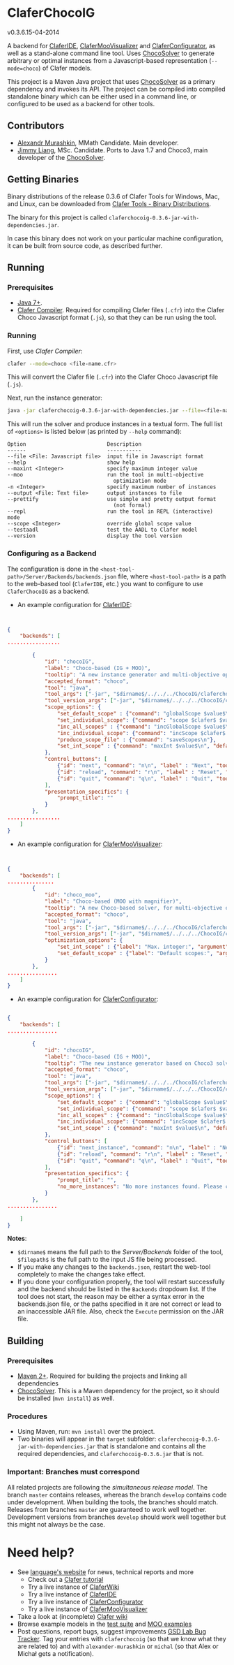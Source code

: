 ClaferChocoIG
===========

v0.3.6.15-04-2014

A backend for [ClaferIDE](https://github.com/gsdlab/ClaferIDE), [ClaferMooVisualizer](https://github.com/gsdlab/ClaferMooVisalizer) and [ClaferConfigurator](https://github.com/gsdlab/ClaferConfigurator), as well as a stand-alone command line tool. Uses [ChocoSolver](https://github.com/gsdlab/chocosolver) to generate arbitrary or optimal instances from a Javascript-based representation (`--mode=choco`) of Clafer models.

This project is a Maven Java project that uses [ChocoSolver](https://github.com/gsdlab/chocosolver) as a primary dependency and invokes its API. The project can be compiled into compiled standalone binary which can be either used in a command line, or configured to be used as a backend for other tools.

Contributors
------------

* [Alexandr Murashkin](http://gsd.uwaterloo.ca/amurashk), MMath Candidate. Main developer.
* [Jimmy Liang](http://gsd.uwaterloo.ca/jliang), MSc. Candidate. Ports to Java 1.7 and Choco3, main developer of the [ChocoSolver](https://github.com/gsdlab/chocosolver).

Getting Binaries
--------------------

Binary distributions of the release 0.3.6 of Clafer Tools for Windows, Mac, and Linux, 
can be downloaded from [Clafer Tools - Binary Distributions](http://http://gsd.uwaterloo.ca/clafer-tools-binary-distributions). 

The binary for this project is called `claferchocoig-0.3.6-jar-with-dependencies.jar`.

In case this binary does not work on your particular machine configuration, it can be built from source code, as described further.

Running
-------------

### Prerequisites

* [Java 7+](http://www.oracle.com/technetwork/java/javase/downloads/index.html).
* [Clafer Compiler](https://github.com/gsdlab/clafer). Required for compiling Clafer files (`.cfr`) into the Clafer Choco Javascript format (`.js`), so that they can be run using the tool.
 
### Running

First, use *Clafer Compiler*:

```sh
clafer --mode=choco <file-name.cfr>
```

This will convert the Clafer file (`.cfr`) into the Clafer Choco Javascript file (`.js`). 

Next, run the instance generator:

```sh
java -jar claferchocoig-0.3.6-jar-with-dependencies.jar --file=<file-name.js> <options>
```

This will run the solver and produce instances in a textual form. The full list of `<options>` is listed below (as printed by `--help` command):

```
Option                          Description                            
------                          -----------                            
--file <File: Javascript file>  input file in Javascript format        
--help                          show help                              
--maxint <Integer>              specify maximum integer value          
--moo                           run the tool in multi-objective        
                                  optimization mode                    
-n <Integer>                    specify maximum number of instances    
--output <File: Text file>      output instances to file               
--prettify                      use simple and pretty output format    
                                  (not formal)                         
--repl                          run the tool in REPL (interactive) mode
--scope <Integer>               override global scope value            
--testaadl                      test the AADL to Clafer model          
--version                       display the tool version               

```

### Configuring as a Backend

The configuration is done in the `<host-tool-path>/Server/Backends/backends.json` file, where `<host-tool-path>` is a path to the web-based tool (`ClaferIDE`, etc.) you want to configure to use `ClaferChocoIG` as a backend.

* An example configuration for [ClaferIDE](https://github.com/gsdlab/ClaferIDE):

```json


{
    "backends": [
.................

        {
            "id": "chocoIG", 
            "label": "Choco-based (IG + MOO)",
            "tooltip": "A new instance generator and multi-objective optimizer based on Choco3 solver library",
            "accepted_format": "choco",             
            "tool": "java",
            "tool_args": ["-jar", "$dirname$/../../../ChocoIG/claferchocoig-0.3.6-jar-with-dependencies.jar", "--file=$filepath$", "--repl", "--prettify"],            
            "tool_version_args": ["-jar", "$dirname$/../../../ChocoIG/claferchocoig-0.3.6-jar-with-dependencies.jar", "--version"],
            "scope_options": {
                "set_default_scope" : {"command": "globalScope $value$\n"}, 
                "set_individual_scope": {"command": "scope $clafer$ $value$\n"}, 
                "inc_all_scopes" : {"command": "incGlobalScope $value$\n"},
                "inc_individual_scope": {"command": "incScope $clafer$ $value$\n"},
                "produce_scope_file" : {"command": "saveScopes\n"},
                "set_int_scope" : {"command": "maxInt $value$\n", "default_value": 127}
            },
            "control_buttons": [
                {"id": "next", "command": "n\n", "label" : "Next", "tooltip": "Next Instance"}, 
                {"id": "reload", "command": "r\n", "label" : "Reset", "tooltip": "Reset instance generation, applied scopes and other settings"}, 
                {"id": "quit", "command": "q\n", "label" : "Quit", "tooltip": "Exit the IG safely"}
            ],
            "presentation_specifics": {
                "prompt_title": ""
            }            
        },
.................
    ]   
}

```

* An example configuration for [ClaferMooVisualizer](https://github.com/gsdlab/ClaferMooVisualizer):

```json


{
    "backends": [
...............
        {
            "id": "choco_moo", 
            "label": "Choco-based (MOO with magnifier)",
            "tooltip": "A new Choco-based solver, for multi-objective optimization",
            "accepted_format": "choco",               
            "tool": "java",
            "tool_args": ["-jar", "$dirname$/../../../ChocoIG/claferchocoig-0.3.6-jar-with-dependencies.jar", "--file=$filepath$", "--moo"],
            "tool_version_args": ["-jar", "$dirname$/../../../ChocoIG/claferchocoig-0.3.6-jar-with-dependencies.jar", "--version"],
            "optimization_options": {
                "set_int_scope" : {"label": "Max. integer:", "argument": "--maxint=$value$", "default_value": 127},
                "set_default_scope" : {"label": "Default scopes:", "argument": "--scope=$value$", "default_value": 25}
            }
        },
................
    ]   
}
```

* An example configuration for [ClaferConfigurator](https://github.com/gsdlab/ClaferConfigurator):

```json

{
    "backends": [
................

        {
            "id": "chocoIG", 
            "label": "Choco-based (IG + MOO)",
            "tooltip": "The new instance generator based on Choco3 solver library",
            "accepted_format": "choco",             
            "tool": "java",
            "tool_args": ["-jar", "$dirname$/../../../ChocoIG/claferchocoig-0.3.6-jar-with-dependencies.jar", "--file=$filepath$", "--repl"],            
            "tool_version_args": ["-jar", "$dirname$/../../../ChocoIG/claferchocoig-0.3.6-jar-with-dependencies.jar", "--version"],
            "scope_options": {
                "set_default_scope" : {"command": "globalScope $value$\n"}, 
                "set_individual_scope": {"command": "scope $clafer$ $value$\n"}, 
                "inc_all_scopes" : {"command": "incGlobalScope $value$\n"},
                "inc_individual_scope": {"command": "incScope $clafer$ $value$\n"},
                "set_int_scope" : {"command": "maxInt $value$\n", "default_value": 127}
            },
            "control_buttons": [
                {"id": "next_instance", "command": "n\n", "label" : "Next", "tooltip": "Next Instance"}, 
                {"id": "reload", "command": "r\n", "label" : "Reset", "tooltip": "Reset instance generation, applied scopes and other settings"}, 
                {"id": "quit", "command": "q\n", "label" : "Quit", "tooltip": "Exit the IG safely"}
            ],
            "presentation_specifics": {
                "prompt_title": "",
                "no_more_instances": "No more instances found. Please consider increasing scopes"
            }            
        },
................

    ]   
}

```

**Notes**:

* `$dirname$` means the full path to the *Server/Backends* folder of the tool, `$filepath$` is the full path to the input JS file being processed.
* If you make any changes to the `backends.json`, restart the web-tool completely to make the changes take effect.
* If you done your configuration properly, the tool will restart successfully and the backend should be listed in the `Backends` dropdown list. If the tool does not start, the reason may be either a syntax error in the backends.json file, or the paths specified in it are not correct or lead to an inaccessible JAR file. Also, check the `Execute` permission on the JAR file.

Building
--------

### Prerequisites

* [Maven 2+](http://maven.apache.org/download.cgi). Required for building the projects and linking all dependencies
* [ChocoSolver](https://github.com/gsdlab/chocosolver). This is a Maven dependency for the project, so it should be installed (`mvn install`) as well.

### Procedures

* Using Maven, run: `mvn install` over the project.
* Two binaries will appear in the `target` subfolder: `claferchocoig-0.3.6-jar-with-dependencies.jar` that is standalone and contains all the required dependencies, and `claferchocoig-0.3.6.jar` that is not.

### Important: Branches must correspond

All related projects are following the *simultaneous release model*. 
The branch `master` contains releases, whereas the branch `develop` contains code under development. 
When building the tools, the branches should match.
Releases from branches `master` are guaranteed to work well together.
Development versions from branches `develop` should work well together but this might not always be the case.

Need help?
==========
* See [language's website](http://clafer.org) for news, technical reports and more
  * Check out a [Clafer tutorial](http://t3-necsis.cs.uwaterloo.ca:8091/Tutorial/Intro)
  * Try a live instance of [ClaferWiki](http://t3-necsis.cs.uwaterloo.ca:8091)
  * Try a live instance of [ClaferIDE](http://t3-necsis.cs.uwaterloo.ca:8094)
  * Try a live instance of [ClaferConfigurator](http://t3-necsis.cs.uwaterloo.ca:8093)
  * Try a live instance of [ClaferMooVisualizer](http://t3-necsis.cs.uwaterloo.ca:8092)
* Take a look at (incomplete) [Clafer wiki](https://github.com/gsdlab/clafer/wiki)
* Browse example models in the [test suite](https://github.com/gsdlab/clafer/tree/master/test/positive) and [MOO examples](https://github.com/gsdlab/clafer/tree/master/spl_configurator/dataset)
* Post questions, report bugs, suggest improvements [GSD Lab Bug Tracker](http://gsd.uwaterloo.ca:8888/questions/). Tag your entries with `claferchocoig` (so that we know what they are related to) and with `alexander-murashkin` or `michal` (so that Alex or Michał gets a notification).
